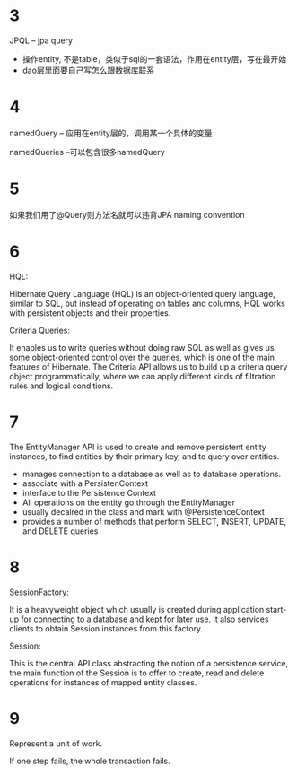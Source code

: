 # 3
JPQL – jpa query

- 操作entity, 不是table，类似于sql的一套语法，作用在entity层，写在最开始
- dao层里面要自己写怎么跟数据库联系

# 4
namedQuery – 应用在entity层的，调用某一个具体的变量

namedQueries –可以包含很多namedQuery

# 5
如果我们用了@Query则方法名就可以违背JPA naming convention

# 6
HQL:

Hibernate Query Language (HQL) is an object-oriented query language, similar to SQL, but instead of operating on tables and columns, HQL works with persistent objects and their properties.

Criteria Queries:

It enables us to write queries without doing raw SQL as well as gives us some object-oriented control over the queries, which is one of the main features of Hibernate. The Criteria API allows us to build up a criteria query object programmatically, where we can apply different kinds of filtration rules and logical conditions.

# 7
The EntityManager API is used to create and remove persistent entity instances, to find entities by their primary key, and to query over entities.

- manages connection to a database as well as to database operations.
- associate with a PersistenContext
- interface to the Persistence Context 
- All operations on the entity go through the EntityManager 
- usually decalred in the class and mark with @PersistenceContext
- provides a number of methods that perform SELECT, INSERT, UPDATE, and DELETE queries

# 8 
SessionFactory:

It is a heavyweight object which usually is created during application start-up for connecting to a database and kept for later use. It also services clients to obtain Session instances from this factory.

Session:

This is the central API class abstracting the notion of a persistence service, the main function of the Session is to offer to create, read and delete operations for instances of mapped entity classes.

# 9
Represent a unit of work.

If one step fails, the whole transaction fails.

